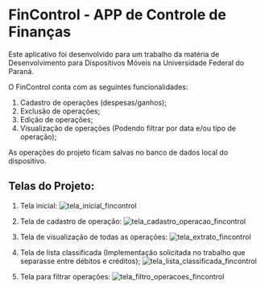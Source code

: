 # FinControl - APP de Controle de Finanças

Este aplicativo foi desenvolvido para um trabalho da matéria de Desenvolvimento para Dispositivos Móveis na Universidade Federal do Paraná.

O FinControl conta com as seguintes funcionalidades:
1. Cadastro de operações (despesas/ganhos);
2. Exclusão de operações;
3. Edição de operações;
4. Visualização de operações (Podendo filtrar por data e/ou tipo de operação);

As operações do projeto ficam salvas no banco de dados local do dispositivo.

## Telas do Projeto:
1. Tela inicial:
![tela_inicial_fincontrol](https://github.com/buss-dev/FinControl/assets/87782300/17f3cd89-5e78-42af-a22d-9f55b8d39d92)

2. Tela de cadastro de operação:
![tela_cadastro_operacao_fincontrol](https://github.com/buss-dev/FinControl/assets/87782300/bf44d345-f8ae-45fe-9816-1259558f85a7)

3. Tela de visualização de todas as operações:
![tela_extrato_fincontrol](https://github.com/buss-dev/FinControl/assets/87782300/a2c76bb5-71e5-4e2a-8d48-f70b2ae59633)

4. Tela de lista classificada (Implementação solicitada no trabalho que separasse entre débitos e créditos);
![tela_lista_classificada_fincontrol](https://github.com/buss-dev/FinControl/assets/87782300/efe2ed6d-9d35-41c0-a6f7-7c82fe0bf742)

5. Tela para filtrar operações:
![tela_filtro_operacoes_fincontrol](https://github.com/buss-dev/FinControl/assets/87782300/9b4a334e-2e9b-4e51-ac49-634619b58a13)
